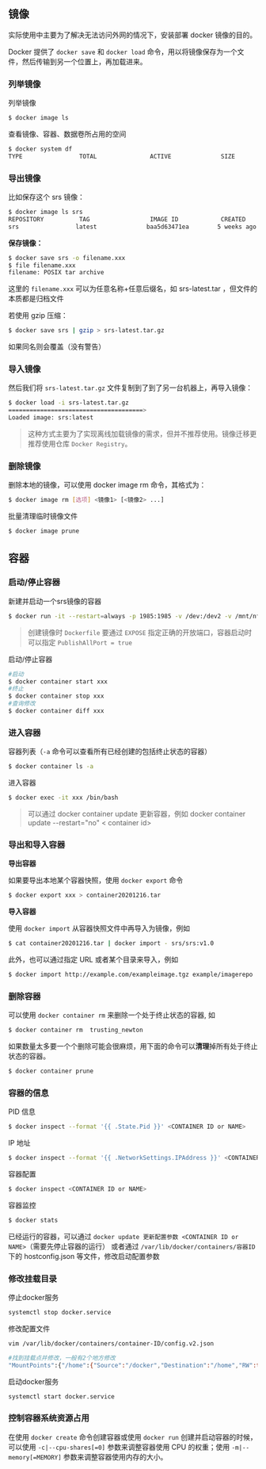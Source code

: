 ## 镜像

实际使用中主要为了解决无法访问外网的情况下，安装部署 docker 镜像的目的。

Docker 提供了 `docker save` 和 `docker load` 命令，用以将镜像保存为一个文件，然后传输到另一个位置上，再加载进来。

### 列举镜像

列举镜像

```bash
$ docker image ls
```

查看镜像、容器、数据卷所占用的空间

```bash
$ docker system df
TYPE                TOTAL               ACTIVE              SIZE                RECLAIMABLEImages              24                  0                   1.992GB             1.992GB (100%)Containers          1                   0                   62.82MB             62.82MB (100%)Local Volumes       9                   0                   652.2MB             652.2MB (100%)Build Cache                                                 0B                  0B
```



### 导出镜像

比如保存这个 srs 镜像：

```bash
$ docker image ls srs
REPOSITORY          TAG                 IMAGE ID            CREATED             SIZE
srs                latest              baa5d63471ea        5 weeks ago         4.803 MB
```

**保存镜像：**

```bash
$ docker save srs -o filename.xxx
$ file filename.xxx
filename: POSIX tar archive
```
这里的 `filename.xxx` 可以为任意名称+任意后缀名，如 srs-latest.tar ，但文件的本质都是归档文件

若使用 gzip 压缩：
```bash
$ docker save srs | gzip > srs-latest.tar.gz
```

如果同名则会覆盖（没有警告）



### 导入镜像

然后我们将 `srs-latest.tar.gz` 文件复制到了到了另一台机器上，再导入镜像：

```bash
$ docker load -i srs-latest.tar.gz
======================================>
Loaded image: srs:latest
```

> 这种方式主要为了实现离线加载镜像的需求，但并不推荐使用。镜像迁移更推荐使用仓库 `Docker Registry`。



### 删除镜像

删除本地的镜像，可以使用 docker image rm 命令，其格式为：

```bash
$ docker image rm [选项] <镜像1> [<镜像2> ...]
```

批量清理临时镜像文件

```bash
$ docker image prune
```



## 容器

### 启动/停止容器

新建并启动一个srs镜像的容器

```bash
$ docker run -it --restart=always -p 1985:1985 -v /dev:/dev2 -v /mnt/nfs:/mnt/volume1 --name srs-service srs
```

> 创建镜像时 `Dockerfile` 要通过 `EXPOSE` 指定正确的开放端口，容器启动时可以指定 `PublishAllPort = true`
>



启动/停止容器

```bash
#启动
$ docker container start xxx
#终止
$ docker container stop xxx
#查询修改
$ docker container diff xxx
```



### 进入容器

容器列表（`-a` 命令可以查看所有已经创建的包括终止状态的容器）

```bash
$ docker container ls -a
```

进入容器

```bash
$ docker exec -it xxx /bin/bash
```

> 可以通过 docker container update 更新容器，例如 docker container update --restart="no"   < container id>



### 导出和导入容器

**导出容器**

如果要导出本地某个容器快照，使用 `docker export` 命令

```bash
$ docker export xxx > container20201216.tar
```



**导入容器**

使用 `docker import` 从容器快照文件中再导入为镜像，例如

```bash
$ cat container20201216.tar | docker import - srs/srs:v1.0
```

此外，也可以通过指定 URL 或者某个目录来导入，例如

```bash
$ docker import http://example.com/exampleimage.tgz example/imagerepo
```



### 删除容器

可以使用 `docker container rm` 来删除一个处于终止状态的容器, 如

```bash
$ docker container rm  trusting_newton
```

如果数量太多要一个个删除可能会很麻烦，用下面的命令可以**清理**掉所有处于终止状态的容器。

```bash
$ docker container prune
```



### 容器的信息

PID 信息

```bash
$ docker inspect --format '{{ .State.Pid }}' <CONTAINER ID or NAME>
```

IP 地址

```bash
$ docker inspect --format '{{ .NetworkSettings.IPAddress }}' <CONTAINER ID or NAME>
```

容器配置

```bash
$ docker inspect <CONTAINER ID or NAME>
```

容器监控

```bash
$ docker stats
```



已经运行的容器，可以通过 `docker update 更新配置参数 <CONTAINER ID or NAME>`（需要先停止容器的运行）
或者通过 `/var/lib/docker/containers/容器ID` 下的 hostconfig.json 等文件，修改启动配置参数



### 修改挂载目录

停止docker服务

```bash
systemctl stop docker.service
```

修改配置文件

```bash
vim /var/lib/docker/containers/container-ID/config.v2.json

#找到挂载点并修改，一般有2个地方修改
"MountPoints":{"/home":{"Source":"/docker","Destination":"/home","RW":true,"Name":"","Driver":"","Type":"bind","Propagation":"rprivate","Spec":{"Type":"bind","Source":"//docker/","Target":"/home"}}}
```

启动docker服务

```bash
systemctl start docker.service
```



### 控制容器系统资源占用

在使用 `docker create` 命令创建容器或使用 `docker run` 创建并启动容器的时候，可以使用 `-c|--cpu-shares[=0]` 参数来调整容器使用 CPU 的权重；使用 `-m|--memory[=MEMORY]` 参数来调整容器使用内存的大小。
